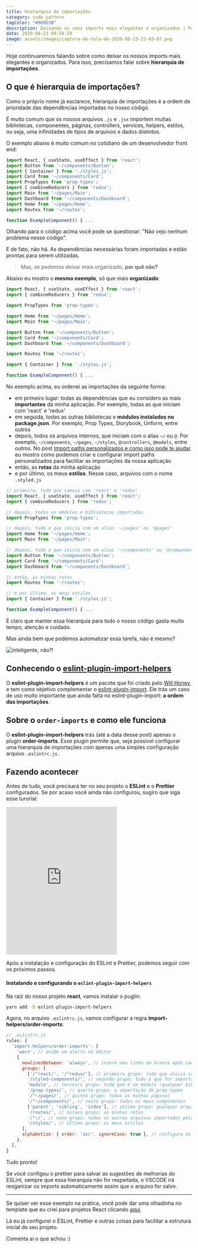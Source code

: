 ```yaml
---
title: Hierarquia de importações
category: code pattern
tagColor: "#009D3B"
description: Deixando os seus imports mais elegantes e organizados | Parte II
date: 2020-08-23 09:54:59
image: assets/images/captura-de-tela-de-2020-08-23-22-03-07.png
---
```


Hoje continuaremos falando sobre como deixar os nossos imports mais elegantes e organizados. Para isso, precisamos falar sobre **hierarquia de importações**.

## O que é hierarquia de importações?

Como o próprio nome já esclarece, hierarquia de importações é a ordem de prioridade das dependências importadas no nosso código.

É muito comum que os nossos arquivos `.js` e `.jsx` importem muitas bibliotecas, componentes, páginas, controllers, services, helpers, estilos, ou seja, uma infinidades de tipos de arquivos e dados distintos.

O exemplo abaixo é muito comum no cotidiano de um desenvolvedor front end:

```jsx
import React, { useState, useEffect } from 'react';
import Button from '~/components/Button';
import { Container } from './styles.js';
import Card from '~/components/Card';
import PropTypes from 'prop-types';
import { combineReducers } from 'redux';
import Main from '~/pages/Main';
import Dashboard from '~/components/Dashboard';
import Home from '~/pages/Home';
import Routes from '~/routes';

function ExampleComponent() { ...
```

Olhando para o código acima você pode se questionar: "Não vejo nenhum problema nesse código".

E de fato, não há. As dependências necessárias foram importadas e estão prontas para serem utilizadas.

> Mas, se podemos deixar mais organizado, **por quê não?**

Abaixo eu mostro o **mesmo exemplo**, só que mais **organizado**:

```jsx
import React, { useState, useEffect } from 'react';
import { combineReducers } from 'redux';

import PropTypes from 'prop-types';

import Home from '~/pages/Home';
import Main from '~/pages/Main';

import Button from '~/components/Button';
import Card from '~/components/Card';
import Dashboard from '~/components/Dashboard';

import Routes from '~/routes';

import { Container } from './styles.js';

function ExampleComponent() { ...
```

No exemplo acima, eu ordenei as importações da seguinte forma:

- em primeiro lugar: todas as dependências que eu considero as mais **importantes** da minha aplicação. Por exemplo, todas as que iniciam com 'react' e 'redux'
- em seguida, todas as outras bibliotecas e **módulos instalados no package.json**. Por exemplo, Prop Types, Storybook, Unform, entre outros
- depois, todos os arquivos internos, que iniciam com o alias `~/` ou `@`. Por exemplo, `~/components`, `~/pages`, `~/styles`, `@controllers`, `@models`, entre outros. No post [Import paths personalizados e como isso pode te ajudar](https://coderamos.netlify.app/import-paths-personalizados-como-isso-pode-te-ajudar/) eu mostro como podemos criar e configurar import paths personalizados para facilitar as importações da nossa aplicação
- então, as **rotas** da minha aplicação
- e por último, os meus **estilos**. Nesse caso, arquivos com o nome `.styled.js`

```jsx
// primeiro, tudo que começa com 'react' e 'redux'
import React, { useState, useEffect } from 'react';
import { combineReducers } from 'redux';

// depois, todos os módulos e bibliotecas importadas
import PropTypes from 'prop-types';

// depois, tudo o que inicia com um alias '~/pages' ou '@pages'
import Home from '~/pages/Home';
import Main from '~/pages/Main';

// depois, tudo o que inicia com um alias '~/components' ou '@components'
import Button from '~/components/Button';
import Card from '~/components/Card';
import Dashboard from '~/components/Dashboard';

// então, as minhas rotas
import Routes from '~/routes';

// e por último, os meus estilos
import { Container } from './styles.js';

function ExampleComponent() { ...
```

É claro que manter essa hierarquia para todo o nosso código gasta muito tempo, atenção e cuidado.

Mas ainda bem que podemos automatizar essa tarefa, não é mesmo?

![inteligente, não?!](https://media.giphy.com/media/W3a0zO282fuBpsqqyD/giphy.gif)

## Conhecendo o [eslint-plugin-import-helpers](https://github.com/Tibfib/eslint-plugin-import-helpers)

O **eslint-plugin-import-helpers** é um pacote que foi criado pelo [Will Honey](https://twitter.com/Tibfib), e tem como objetivo complementar o [eslint-plugin-import](https://github.com/benmosher/eslint-plugin-import). Ele trás um caso de uso muito importante que ainda falta no eslint-plugin-import: **a ordem das importações**.

## Sobre o `order-imports` e como ele funciona

O **eslint-plugin-import-helpers** trás (até a data desse post) apenas o plugin **order-imports**. Esse plugin permite que, seja possível configurar uma hierarquia de importações com apenas uma simples configuração arquivo `.eslintrc.js`.

## Fazendo acontecer

Antes de tudo, você precisará ter no seu projeto o **ESLint** e o **Prettier** configurados. Se por acaso você ainda não configurou, sugiro que siga esse turorial:

<div>
   <iframe height="400" src="https://www.youtube.com/embed/TI4v4Y8yRjw" frameborder="0" allowfullscreen></iframe>
</div>

Após a instalação e configuração do ESLint e Prettier, podemos seguir com os próximos passos.

#### Instalando e configurando o `eslint-plugin-import-helpers`

Na raíz do nosso projeto **react**, vamos instalar o puglin:

```bash
yarn add -D eslint-plugin-import-helpers
```

Agora, no arquivo `.eslintrc.js`, vamos configurar a regra **import-helpers/order-imports**:

```js
// .eslintrc.js
rules: {
  'import-helpers/order-imports': [
    'warn', // exibe um alerta no editor
    {
      newlinesBetween: 'always', // insere uma linha em branco após cada grupo de prioridade
      groups: [
        ['/^react/', '/^redux/'], // primeiro grupo: tudo que inicia com 'react' e 'redux'
        '/styled-components/', // segundo grupo: tudo o que for importado diretamente da biblioteca styled-components. Isso é para garantir que a primeira importação nos arquivos styles.js seja sempre a do styled-components.
        'module', // terceiro grupo: tudo que é um módulo (qualquer biblioteca listada no arquivo package.json)
        '/prop-types/', // quarto grupo: a importação do prop-types
        '/^~/pages/', // quinto grupo: todas as minhas páginas
        '/^~/components/', // sexto grupo: todas os meus componentes
        ['parent', 'sibling', 'index'], // sétimo grupo: qualquer arquivo pai, irmão ou filho do arquivo atual
        '/routes/', // oitavo grupo: as minhas rotas
        '/^~/', // nono grupo: todos os outros arquivos importados pelo alias configurado
        '/styles/', // último grupo: os meus estilos
      ],
      alphabetize: { order: 'asc', ignoreCase: true }, // configura as importações por ordem alfabética (crescente), ignorando maiúsculas e minúsculas
    },
  ],
}
```

Tudo pronto!

Se você configou o prettier para salvar as sugestões de melhorias do ESLint, sempre que essa hierarquia não for respeitada, o VSCODE irá reoganizar os imports automaticamente assim que o arquivo for salvo.

---

Se quiser ver esse exemplo na prática, você pode dar uma olhadinha no template que eu criei para projetos React clicando [aqui](https://github.com/coderamos/template-reactjs).

Lá eu já configurei o ESLint, Prettier e outras coisas para facilitar a estrutura inicial do seu projeto.

Comenta ai o que achou :)
